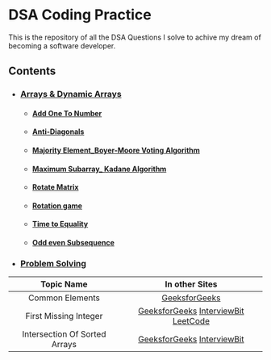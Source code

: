 # DSA Coding Practice
 This is the repository of all the DSA Questions I solve to achive my dream of becoming a software developer.

## Contents
 - ### [ Arrays & Dynamic Arrays ](https://github.com/Vinay-Kushwaha/DSA/tree/main/Arrays%20%26%20Dynamic%20Arrays)
   - #### [ Add One To Number ](https://github.com/Vinay-Kushwaha/DSA/commit/dc2e387e22dcbe077789603b278475d44aa5754b)
   - #### [ Anti-Diagonals ](https://github.com/Vinay-Kushwaha/DSA/commit/ac9a70d15a49140054aa3bd172c4ff8382442c85)
   - #### [ Majority Element_Boyer-Moore Voting Algorithm ](https://github.com/Vinay-Kushwaha/DSA/commit/27c37dd77da84507835ef775ccc5dd0c419bd2ce)
   - #### [ Maximum Subarray_ Kadane Algorithm  ](https://github.com/Vinay-Kushwaha/DSA/commit/3a4a3d12a5544ab223b6aa1f07a7f10980669b8b)
   - #### [ Rotate Matrix  ](https://github.com/Vinay-Kushwaha/DSA/commit/58e2d60f7d91469112046876792f8e6cd48da7a4)
   - #### [ Rotation game ](https://github.com/Vinay-Kushwaha/DSA/commit/127c8b65d7f729a4922970304d7f68f9499c9059)
   - #### [ Time to Equality ](https://github.com/Vinay-Kushwaha/DSA/commit/d4d93d11c59ac02b100b19df339fb7e294ad27fe)
   - #### [ Odd even Subsequence ](https://github.com/Vinay-Kushwaha/DSA/commit/b93213c2c849ce7b2c054818f51a7ae8427b1983)
 - ### [Problem Solving](https://github.com/Vinay-Kushwaha/DSA/tree/main/Problem%20Solving)
 |Topic Name|In other Sites|
 |:---:|:---:|
 |Common Elements|[GeeksforGeeks](https://www.geeksforgeeks.org/union-and-intersection-of-two-sorted-arrays-2/)|
 |First Missing Integer|[GeeksforGeeks](https://www.geeksforgeeks.org/find-the-smallest-positive-number-missing-from-an-unsorted-array/) [InterviewBit](https://www.interviewbit.com/problems/first-missing-integer/) [LeetCode](https://leetcode.com/problems/first-missing-positive/)|
 |Intersection Of Sorted Arrays| [GeeksforGeeks](https://www.geeksforgeeks.org/union-and-intersection-of-two-sorted-arrays-2/) [InterviewBit](https://www.interviewbit.com/problems/intersection-of-sorted-arrays/)|
 
